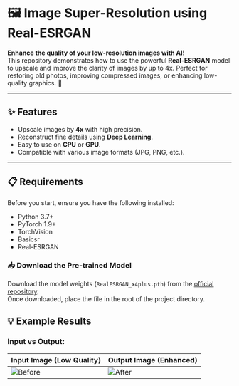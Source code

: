 # 🖼️ Image Super-Resolution using Real-ESRGAN

**Enhance the quality of your low-resolution images with AI!**  
This repository demonstrates how to use the powerful **Real-ESRGAN** model to upscale and improve the clarity of images by up to 4x. Perfect for restoring old photos, improving compressed images, or enhancing low-quality graphics. 🚀

---

## ✨ Features
- Upscale images by **4x** with high precision.
- Reconstruct fine details using **Deep Learning**.
- Easy to use on **CPU** or **GPU**.
- Compatible with various image formats (JPG, PNG, etc.).

---

## 📋 Requirements
Before you start, ensure you have the following installed:

- Python 3.7+
- PyTorch 1.9+
- TorchVision
- Basicsr
- Real-ESRGAN

### 📥 Download the Pre-trained Model

Download the model weights (`RealESRGAN_x4plus.pth`) from the [official repository](https://github.com/xinntao/Real-ESRGAN).  
Once downloaded, place the file in the root of the project directory.

## 💡 Example Results

### Input vs Output:

| Input Image (Low Quality) | Output Image (Enhanced) |
|---------------------------|--------------------------|
| ![Before](path/to/input_image.jpg) | ![After](path/to/output_image.png) |

